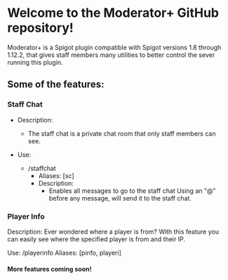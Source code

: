 # Welcome to the Moderator+ GitHub repository!
Moderator+ is a Spigot plugin compatible with Spigot versions 1.8 through 1.12.2, that gives staff members many utilities to better control the sever running this plugin.

## Some of the features:

### Staff Chat
  * Description:
    * The staff chat is a private chat room that only staff members can see.
  	
  * Use:
    * /staffchat
       * Aliases: [sc]
       * Description:
          * Enables all messages to go to the staff chat
  Using an "@" before any message, will send it to the staff chat.
  
### Player Info 
  Description:
  Ever wondered where a player is from? With this feature you can easily see where the specified player is from and their IP. 
  
  Use:
  /playerinfo <Player>
    Aliases: [pinfo, playeri]
  
  #### More features coming soon! 
